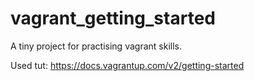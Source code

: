vagrant_getting_started
=======================

A tiny project for practising vagrant skills.

Used tut:
https://docs.vagrantup.com/v2/getting-started